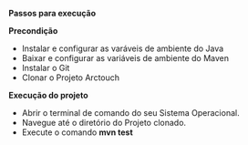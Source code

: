 **Passos para execução**

**Precondição**
- Instalar e configurar as varáveis de ambiente do Java
- Baixar e configurar as variáveis de ambiente do Maven
- Instalar o Git
- Clonar o Projeto Arctouch

**Execução do projeto**

- Abrir o terminal de comando do seu Sistema Operacional.
- Navegue até o diretório do Projeto clonado.
- Execute o comando **mvn test** 
